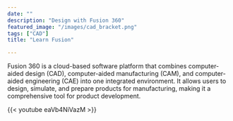 ```yaml
---
date: ""
description: "Design with Fusion 360"
featured_image: "/images/cad_bracket.png"
tags: ["CAD"]
title: "Learn Fusion"

---
```


Fusion 360 is a cloud-based software platform that combines computer-aided design (CAD), computer-aided manufacturing (CAM), and computer-aided engineering (CAE) into one integrated environment. It allows users to design, simulate, and prepare products for manufacturing, making it a comprehensive tool for product development.

{{< youtube  eaVb4NiVazM  >}}